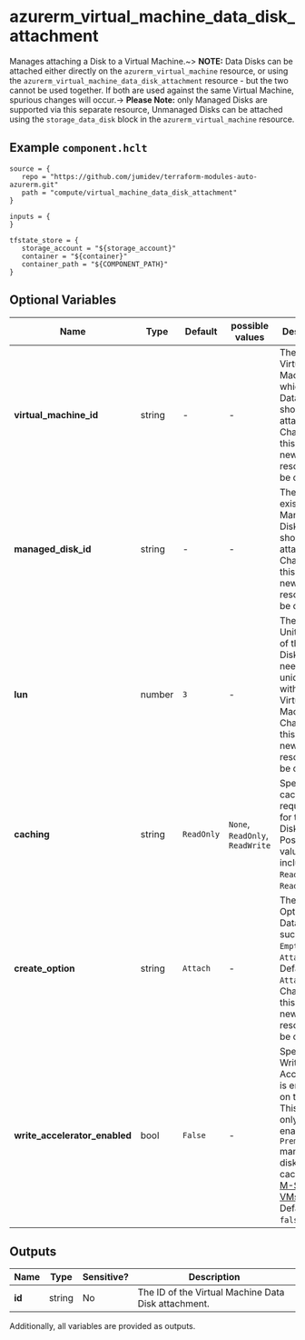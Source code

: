 # azurerm_virtual_machine_data_disk_attachment

Manages attaching a Disk to a Virtual Machine.~> **NOTE:** Data Disks can be attached either directly on the `azurerm_virtual_machine` resource, or using the `azurerm_virtual_machine_data_disk_attachment` resource - but the two cannot be used together. If both are used against the same Virtual Machine, spurious changes will occur.-> **Please Note:** only Managed Disks are supported via this separate resource, Unmanaged Disks can be attached using the `storage_data_disk` block in the `azurerm_virtual_machine` resource.

## Example `component.hclt`

```hcl
source = {
   repo = "https://github.com/jumidev/terraform-modules-auto-azurerm.git"   
   path = "compute/virtual_machine_data_disk_attachment"   
}

inputs = {
}

tfstate_store = {
   storage_account = "${storage_account}"   
   container = "${container}"   
   container_path = "${COMPONENT_PATH}"   
}

```

## Optional Variables

| Name | Type |  Default  |  possible values |  Description |
| ---- | --------- |  ----------- | ----------- | ----------- |
| **virtual_machine_id** | string |  -  |  -  |  The ID of the Virtual Machine to which the Data Disk should be attached. Changing this forces a new resource to be created. | 
| **managed_disk_id** | string |  -  |  -  |  The ID of an existing Managed Disk which should be attached. Changing this forces a new resource to be created. | 
| **lun** | number |  `3`  |  -  |  The Logical Unit Number of the Data Disk, which needs to be unique within the Virtual Machine. Changing this forces a new resource to be created. | 
| **caching** | string |  `ReadOnly`  |  `None`, `ReadOnly`, `ReadWrite`  |  Specifies the caching requirements for this Data Disk. Possible values include `None`, `ReadOnly` and `ReadWrite`. | 
| **create_option** | string |  `Attach`  |  -  |  The Create Option of the Data Disk, such as `Empty` or `Attach`. Defaults to `Attach`. Changing this forces a new resource to be created. | 
| **write_accelerator_enabled** | bool |  `False`  |  -  |  Specifies if Write Accelerator is enabled on the disk. This can only be enabled on `Premium_LRS` managed disks with no caching and [M-Series VMs](https://docs.microsoft.com/azure/virtual-machines/workloads/sap/how-to-enable-write-accelerator). Defaults to `false`. | 



## Outputs

| Name | Type | Sensitive? | Description |
| ---- | ---- | --------- | --------- |
| **id** | string | No  | The ID of the Virtual Machine Data Disk attachment. | 

Additionally, all variables are provided as outputs.
